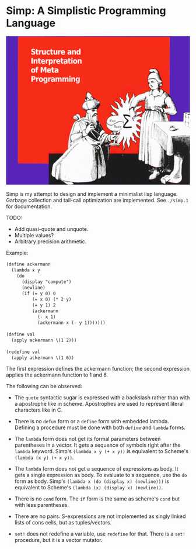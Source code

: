 # Simp: A Simplistic Programming Language

![A wizard kneeling in front of a down pointing witch](./simp.png)

Simp is my attempt to design and implement a minimalist lisp language.
Garbage collection and tail-call optimization are implemented.
See `./simp.1` for documentation.

TODO:
* Add quasi-quote and unquote.
* Multiple values?
* Arbitrary precision arithmetic.

Example:

```
(define ackermann
  (lambda x y
    (do
      (display "compute")
      (newline)
      (if (= y 0) 0
          (= x 0) (* 2 y)
          (= y 1) 2
          (ackermann
            (- x 1)
            (ackermann x (- y 1)))))))

(define val
  (apply ackermann \(1 2)))

(redefine val
  (apply ackermann \(1 6))
```

The first expression defines the ackermann function; the second
expression applies the ackermann function to 1 and 6.

The following can be observed:

* The `quote` syntactic sugar is expressed with a backslash rather than
  with a apostrophe like in scheme.  Apostrophes are used to represent
  literal characters like in C.

* There is no `defun` form or a `define` form with embedded lambda.
  Defining a procedure must be done with both `define` and `lambda`
  forms.

* The `lambda` form does not get its formal parameters between
  parentheses in a vector.  It gets a sequence of symbols right
  after the `lambda` keyword.  Simp's `(lambda x y (+ x y))` is
  equivalent to Scheme's `(lambda (x y) (+ x y))`.

* The `lambda` form does not get a sequence of expressions as body.  It
  gets a single expression as body.  To evaluate to a sequence, use the
  `do` form as body.  Simp's `(lambda x (do (display x) (newline)))` is
  equivalent to Scheme's `(lambda (x) (display x) (newline))`.

* There is no `cond` form. The `if` form is the same as scheme's `cond`
  but with less parentheses.

* There are no pairs.  S-expressions are not implemented as singly
  linked lists of cons cells, but as tuples/vectors.

* `set!` does not redefine a variable, use `redefine` for that.
  There is a `set!` procedure, but it is a vector mutator.
